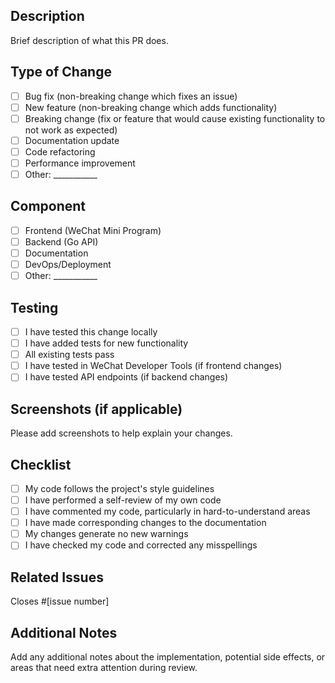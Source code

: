 ## Description
Brief description of what this PR does.

## Type of Change
- [ ] Bug fix (non-breaking change which fixes an issue)
- [ ] New feature (non-breaking change which adds functionality)
- [ ] Breaking change (fix or feature that would cause existing functionality to not work as expected)
- [ ] Documentation update
- [ ] Code refactoring
- [ ] Performance improvement
- [ ] Other: ___________

## Component
- [ ] Frontend (WeChat Mini Program)
- [ ] Backend (Go API)
- [ ] Documentation
- [ ] DevOps/Deployment
- [ ] Other: ___________

## Testing
- [ ] I have tested this change locally
- [ ] I have added tests for new functionality
- [ ] All existing tests pass
- [ ] I have tested in WeChat Developer Tools (if frontend changes)
- [ ] I have tested API endpoints (if backend changes)

## Screenshots (if applicable)
Please add screenshots to help explain your changes.

## Checklist
- [ ] My code follows the project's style guidelines
- [ ] I have performed a self-review of my own code
- [ ] I have commented my code, particularly in hard-to-understand areas
- [ ] I have made corresponding changes to the documentation
- [ ] My changes generate no new warnings
- [ ] I have checked my code and corrected any misspellings

## Related Issues
Closes #[issue number]

## Additional Notes
Add any additional notes about the implementation, potential side effects, or areas that need extra attention during review. 